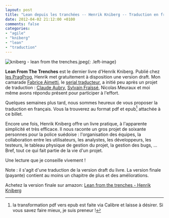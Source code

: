 ```yaml
---
layout: post
title: "Lean depuis les tranchées -- Henrik Kniberg -- Traduction en français"
date: 2012-04-02 21:12:00 +0100
comments: false
categories: 
- "agile"
- "kniberg"
- "lean"
- "traduction"
---
```

![kniberg - lean from the trenches.jpeg](https://blog-img.crafting-labs.fr/couverture/.kniberg_-_lean_from_the_trenches_s.jpg){: .left-image}

__Lean From The Trenches__ est le dernier livre d'Henrik Kniberg. Publié chez [les PragProg](http://pragprog.com/book/hklean/lean-from-the-trenches), Henrik met gratuitement à disposition une version draft.
Mon camarade [Fabrice Aimetti](http://agilarium.blogspot.fr/), le [serial traducteur](http://fabrice-aimetti.fr/dokuwiki/doku.php/traduction:start), a initié peu après un projet de traduction : [Claude Aubry](http://www.aubryconseil.com), [Sylvain Fraïssé](http://www.twitter.com/#!/sfui), Nicolas Meuraux et moi même avons répondu présent pour participer à l'effort.


Quelques semaines plus tard, nous sommes heureux de vous proposer la traduction en français. Vous la trouverez au format pdf et epub[^1] attachée à ce billet.

Encore une fois, Henrik Kniberg offre un livre pratique, à l'apparente simplicité et très efficace. Il nous raconte un gros projet de soixante personnes pour la police suédoise : l'organisation des équipes, la collaboration entre les utilisateurs, les analystes, les développeurs, les testeurs, le tableau physique de gestion du projet, la gestion des bugs, ... Bref, tout ce qui fait partie de la vie d'un projet.

Une lecture que je conseille vivement !

Note : il s'agit d'une traduction de la version draft du livre. La version finale (payante) contient au moins un chapitre de plus et des améliorations.

Achetez la version finale sur amazon: [Lean from the trenches - Henrik Kniberg](http://www.amazon.fr/gp/product/1934356859/ref=as_li_ss_tl?ie=UTF8&tag=monbloamoique-21&linkCode=as2&camp=1642&creative=19458&creativeASIN=1934356859)


[^1]: la transformation pdf vers epub est faite via Calibre et laisse à désirer. Si vous savez faire mieux, je suis preneur !
